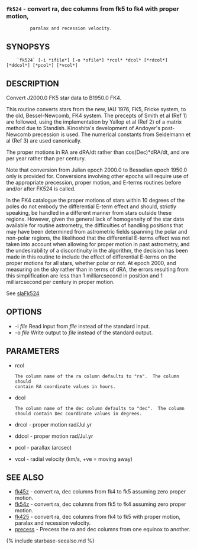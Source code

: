 
### `fk524`     - convert ra, dec columns from fk5 to fk4 with proper motion,
             paralax and recession velocity.

SYNOPSYS
--------

```
    `fk524` [-i *ifile*] [-o *ofile*] *rcol* *dcol* [*rdcol*] [*ddcol*] [*pcol*] [*vcol*]
```

DESCRIPTION
-----------

  Convert J2000.0 FK5 star data to B1950.0 FK4.

  This routine converts stars from the new, IAU 1976, FK5, Fricke
  system, to the old, Bessel-Newcomb, FK4 system.    The precepts
  of Smith et al (Ref 1) are followed, using the implementation
  by Yallop et al (Ref 2) of a matrix method due to Standish.
  Kinoshita's development of Andoyer's post-Newcomb precession is
  used.  The numerical constants from Seidelmann et al (Ref 3) are
  used canonically.  

  The proper motions in RA are dRA/dt rather than
  cos(Dec)*dRA/dt, and are per year rather than per century.

  Note that conversion from Julian epoch 2000.0 to Besselian
  epoch 1950.0 only is provided for.  Conversions involving
  other epochs will require use of the appropriate precession,
  proper motion, and E-terms routines before and/or after
  FK524 is called.

  In the FK4 catalogue the proper motions of stars within
  10 degrees of the poles do not embody the differential
  E-term effect and should, strictly speaking, be handled
  in a different manner from stars outside these regions.
  However, given the general lack of homogeneity of the star
  data available for routine astrometry, the difficulties of
  handling positions that may have been determined from
  astrometric fields spanning the polar and non-polar regions,
  the likelihood that the differential E-terms effect was not
  taken into account when allowing for proper motion in past
  astrometry, and the undesirability of a discontinuity in
  the algorithm, the decision has been made in this routine to
  include the effect of differential E-terms on the proper
  motions for all stars, whether polar or not.  At epoch 2000,
  and measuring on the sky rather than in terms of dRA, the
  errors resulting from this simplification are less than
  1 milliarcsecond in position and 1 milliarcsecond per
  century in proper motion.

  See [slaFk524]( slalib/slaFk524.3.html)

OPTIONS
-------

  * -i *file* Read input from *file* instead of the standard input.
  * -o *file* Write output to *file* instead of the standard output.

PARAMETERS
----------

  * rcol

        The column name of the ra column defaults to "ra".  The column should
        contain RA coordinate values in hours.

  * dcol

        The column name of the dec column defaults to "dec".  The column
        should contain Dec coordinate values in degrees.

  * drcol - proper motion rad/Jul.yr
  * ddcol - proper motion rad/Jul.yr
  * pcol  - parallax (arcsec)
  * vcol  - radial velocity (km/s, +ve = moving away)

SEE ALSO
--------


- [fk45z](fk45z.html)     - convert ra, dec columns from fk4 to fk5 assuming zero proper
                  motion.
- [fk54z](fk54z.html)     - convert ra, dec columns from fk5 to fk4 assuming zero proper
                  motion.
- [fk425](fk425.html)     - convert ra, dec columns from fk4 to fk5 with proper motion,
                  paralax and recession velocity.
- [precess](precess.html)     - Precess the ra and dec columns from one equinox to another.


{% include starbase-seealso.md %}
